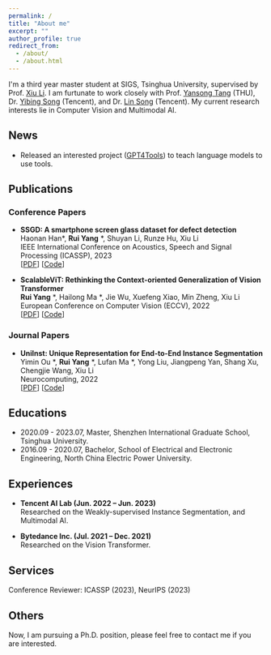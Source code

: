 ```yaml
---
permalink: /
title: "About me"
excerpt: ""
author_profile: true
redirect_from: 
  - /about/
  - /about.html
---
```


I'm a third year master student at SIGS, Tsinghua University, supervised by Prof. [Xiu Li](https://www.sigs.tsinghua.edu.cn/lx/main.htm).
I am furtunate to work closely with Prof. [Yansong Tang](https://andytang15.github.io) (THU), Dr. [Yibing Song](https://ybsong00.github.io) (Tencent), and Dr. [Lin Song](http://linsong.info) (Tencent). My current research interests lie in Computer Vision and Multimodal AI.

## News
- Released an interested project ([GPT4Tools](https://github.com/StevenGrove/GPT4Tools)) to teach language models to use tools.

## Publications

### Conference Papers

- **SSGD: A smartphone screen glass dataset for defect detection** \
Haonan Han*, **Rui Yang** *, Shuyan Li, Runze Hu, Xiu Li \
IEEE International Conference on Acoustics, Speech and Signal Processing (ICASSP), 2023\
[[PDF](http://yangr116.github.io/files/SSGD.pdf)]
[[Code](https://github.com/VincentHancoder/SSGD)]


- **ScalableViT: Rethinking the Context-oriented Generalization of Vision Transformer** \
**Rui Yang** *, Hailong Ma *, Jie Wu, Xuefeng Xiao, Min Zheng, Xiu Li \
European Conference on Computer Vision (ECCV), 2022 \
[[PDF](http://yangr116.github.io/files/ScalableViT.pdf)]
[[Code](https://github.com/Yangr116/ScalableViT)]


### Journal Papers
- **UniInst: Unique Representation for End-to-End Instance Segmentation** \
Yimin Ou *, **Rui Yang** *, Lufan Ma *, Yong Liu, Jiangpeng Yan, Shang Xu, Chengjie Wang, Xiu Li \
Neurocomputing, 2022 \
[[PDF](http://yangr116.github.io/files/UniInst.pdf)]
[[Code](https://github.com/b03505036/UniInst)]


## Educations

- 2020.09 - 2023.07, Master, Shenzhen International Graduate School, Tsinghua University.
- 2016.09 - 2020.07, Bachelor, School of Electrical and Electronic Engineering, North China Electric Power University.

## Experiences

- **Tencent AI Lab (Jun. 2022 – Jun. 2023)** \
Researched on the Weakly-supervised Instance Segmentation, and Multimodal AI.

- **Bytedance Inc. (Jul. 2021 – Dec. 2021)**\
Researched on the Vision Transformer.

## Services

Conference Reviewer: ICASSP (2023), NeurIPS (2023)

## Others

Now, I am pursuing a Ph.D. position, please feel free to contact me if you are interested.

